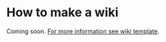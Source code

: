 How to make a wiki
==================
Coming soon. [For more information see wiki template](https://github.com/markseu/yellowcms-extensions/tree/master/templates/wiki).